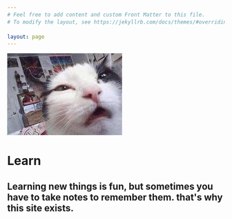 ```yaml
---
# Feel free to add content and custom Front Matter to this file.
# To modify the layout, see https://jekyllrb.com/docs/themes/#overriding-theme-defaults

layout: page
---
```

<link rel="stylesheet" type="text/css" href="/src/css/style.css">
<script src="https://cdn.jsdelivr.net/npm/typelighterjs/typelighter.min.js"></script>	
<div class="profil">
    <img src="src/img/profilpicture.jpg" class="profil-picture">
    <h1>Learn <span class="typeWriter" data-random="True" data-text='["harder...", "better...", "faster...", "stronger..."]'></span></h1>    
    <h2>Learning new things is fun, but sometimes you have to take notes to remember them. that's why this site exists.</h2>
</div>
